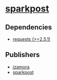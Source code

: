 # [sparkpost](https://pypi.org/project/sparkpost)

## Dependencies
- [requests (>=2.5.1)](packages/r/requests.md)



## Publishers
- [jzamora](https://pypi.org/user/jzamora)
- [sparkpost](https://pypi.org/user/sparkpost)

